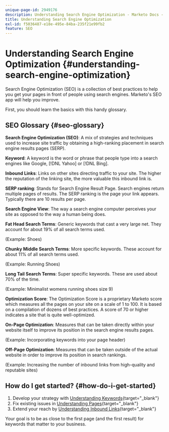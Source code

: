 ```yaml
---
unique-page-id: 2949176
description: Understanding Search Engine Optimization - Marketo Docs - Product Documentation
title: Understanding Search Engine Optimization
exl-id: f5036487-e18e-495e-84ba-235f21e99fb2
feature: SEO
---
```

# Understanding Search Engine Optimization {#understanding-search-engine-optimization}

Search Engine Optimization (SEO) is a collection of best practices to help you get your pages in front of people using search engines. Marketo's SEO app will help you improve.

First, you should learn the basics with this handy glossary.

## SEO Glossary {#seo-glossary}

**Search Engine Optimization (SEO)**: A mix of strategies and techniques used to increase site traffic by obtaining a high-ranking placement in search engine results pages (SERP).

**Keyword**: A keyword is the word or phrase that people type into a search engines like Google, [!DNL Yahoo] or [!DNL Bing].

**Inbound Links**: Links on other sites directing traffic to your site. The higher the reputation of the linking site, the more valuable this inbound link is.

**SERP ranking**: Stands for Search Engine Result Page. Search engines return multiple pages of results. The SERP ranking is the page your link appears. Typically there are 10 results per page.

**Search Engine View**: The way a search engine computer perceives your site as opposed to the way a human being does.

**Fat Head Search Terms**: Generic keywords that cast a very large net. They account for about 19% of all search terms used.

(Example: Shoes)

**Chunky Middle Search Terms**: More specific keywords. These account for about 11% of all search terms used.

(Example: Running Shoes)

**Long Tail Search Terms**: Super specific keywords. These are used about 70% of the time.

(Example: Minimalist womens running shoes size 9)

**Optimization Score**: The Optimization Score is a proprietary Marketo score which measures all the pages on your site on a scale of 1 to 100. It is based on a compilation of dozens of best practices. A score of 70 or higher indicates a site that is quite well-optimized.

**On-Page Optimization**: Measures that can be taken directly within your website itself to improve its position in the search engine results pages.

(Example: Incorporating keywords into your page header)

**Off-Page Optimization**: Measures that can be taken outside of the actual website in order to improve its position in search rankings.

(Example: Increasing the number of inbound links from high-quality and reputable sites)

## How do I get started? {#how-do-i-get-started}

1. Develop your strategy with [Understanding Keywords](/help/marketo/product-docs/additional-apps/seo/keywords/seo-understanding-keywords.md){target="_blank"}
1. Fix existing issues in [Understanding Pages](/help/marketo/product-docs/additional-apps/seo/pages/seo-understanding-pages.md){target="_blank"}
1. Extend your reach by [Understanding Inbound Links](/help/marketo/product-docs/additional-apps/seo/inbound-links/seo-understanding-inbound-links.md){target="_blank"}

Your goal is to be as close to the first page (and the first result) for keywords that matter to your business.
